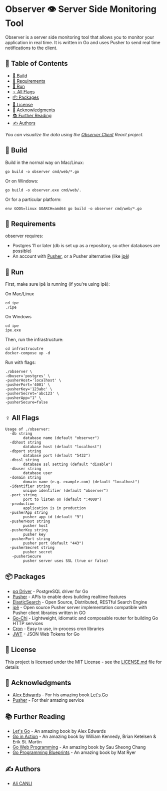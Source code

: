 
# Observer 👁 Server Side Monitoring Tool 

Observer is a server side monitoring tool that allows you to monitor your
application in real time. It is written in Go and uses Pusher to send
real time notifications to the client. 

## 📖 Table of Contents

- [🔨 Build](#-build)
- [📝 Requirements](#-requirements)
- [🚀 Run](#-run)
- [♀ All Flags](#-all-flags)
- [📦 Packages](#-packages)
- [📜 License](#-license)
- [🙏 Acknowledgments](#-acknowledgments)
- [📚 Further Reading](#-further-reading)
- [✍️ Authors](#️-authors)

*You can visualize the data using the [Observer Client](https://github.com/alicanli1995/monitoring-react-project) React project.*

## 🔨 Build

Build in the normal way on Mac/Linux:

~~~
go build -o observer cmd/web/*.go
~~~

Or on Windows:

~~~
go build -o observer.exe cmd/web/.
~~~

Or for a particular platform:

~~~
env GOOS=linux GOARCH=amd64 go build -o observer cmd/web/*.go
~~~

## 📝 Requirements

observer requires:
- Postgres 11 or later (db is set up as a repository, so other databases are possible)
- An account with [Pusher](https://pusher.com/), or a Pusher alternative 
(like [ipê](https://github.com/dimiro1/ipe))

## 🚀 Run

First, make sure ipê is running (if you're using ipê):

On Mac/Linux
~~~
cd ipe
./ipe 
~~~

On Windows
~~~
cd ipe
ipe.exe
~~~

Then, run the infrastructure:
~~~
cd infrastrucutre
docker-compose up -d
~~~

Run with flags:

~~~
./observer \
-dbuser='postgres' \
-pusherHost='localhost' \
-pusherPort='4001' \
-pusherKey='123abc' \
-pusherSecret='abc123' \
-pusherApp="1" \
-pusherSecure=false
~~~~

## ♀ All Flags

~~~~
Usage of ./observer:
  -db string
        database name (default "observer")
  -dbhost string
        database host (default "localhost")
  -dbport string
        database port (default "5432")
  -dbssl string
        database ssl setting (default "disable")
  -dbuser string
        database user
  -domain string
        domain name (e.g. example.com) (default "localhost")
  -identifier string
        unique identifier (default "observer")
  -port string
        port to listen on (default ":4000")
  -production
        application is in production
  -pusherApp string
        pusher app id (default "9")
  -pusherHost string
        pusher host
  -pusherKey string
        pusher key
  -pusherPort string
        pusher port (default "443")
  -pusherSecret string
        pusher secret
   -pusherSecure
        pusher server uses SSL (true or false)
~~~~

## 📦 Packages

- [pq Driver](https://github.com/lib/pq) - PostgreSQL driver for Go
- [Pusher](https://pusher.com/) - APIs to enable devs building realtime features
- [ElasticSearch](https://www.elastic.co/) - Open Source, Distributed, RESTful Search Engine
- [ipê](https://github.com/dimiro1/ipe) - Open source Pusher server implementation compatible with Pusher client libraries written in GO
- [Go-Chi](https://go-chi.io/) - Lightweight, idiomatic and composable router for building Go HTTP services
- [Cron](https://github.com/go-co-op/gocron) - Easy to use, in-process cron libraries
- [JWT](https://github.com/golang-jwt/jwt) - JSON Web Tokens for Go


## 📜 License

This project is licensed under the MIT License - see the [LICENSE.md](LICENSE.md) file for details

## 🙏 Acknowledgments

- [Alex Edwards](https://www.alexedwards.net/) - For his amazing book [Let's Go](https://lets-go.alexedwards.net/)
- [Pusher](https://pusher.com/) - For their amazing service

## 📚 Further Reading

- [Let's Go](https://lets-go.alexedwards.net/) - An amazing book by Alex Edwards
- [Go in Action](https://www.manning.com/books/go-in-action) - An amazing book by William Kennedy, Brian Ketelsen & Erik St. Martin
- [Go Web Programming](https://www.manning.com/books/go-web-programming) - An amazing book by Sau Sheong Chang
- [Go Programming Blueprints](https://www.packtpub.com/application-development/go-programming-blueprints-second-edition) - An amazing book by Mat Ryer

## ✍️ Authors

- [Ali CANLI](https://www.linkedin.com/in/ali-canli/)